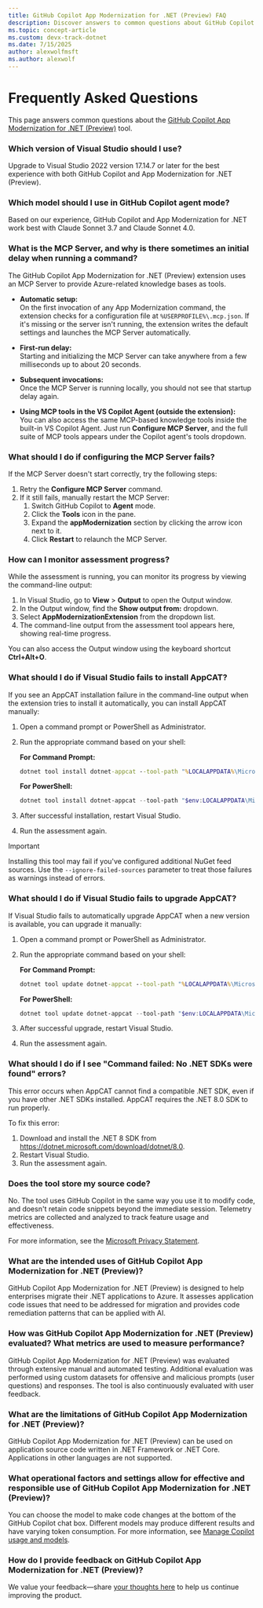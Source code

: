 ```yaml
---
title: GitHub Copilot App Modernization for .NET (Preview) FAQ 
description: Discover answers to common questions about GitHub Copilot App Modernization for .NET 
ms.topic: concept-article
ms.custom: devx-track-dotnet
ms.date: 7/15/2025
author: alexwolfmsft
ms.author: alexwolf
---
```


# Frequently Asked Questions

This page answers common questions about the [GitHub Copilot App Modernization for .NET (Preview)](overview.md) tool.

### Which version of Visual Studio should I use?

Upgrade to Visual Studio 2022 version 17.14.7 or later for the best experience with both GitHub Copilot and App Modernization for .NET (Preview).

### Which model should I use in GitHub Copilot agent mode?

Based on our experience, GitHub Copilot and App Modernization for .NET work best with Claude Sonnet 3.7 and Claude Sonnet 4.0.

### What is the MCP Server, and why is there sometimes an initial delay when running a command?

The GitHub Copilot App Modernization for .NET (Preview) extension uses an MCP Server to provide Azure-related knowledge bases as tools.

- **Automatic setup:**  
  On the first invocation of any App Modernization command, the extension checks for a configuration file at `%USERPROFILE%\.mcp.json`. If it's missing or the server isn't running, the extension writes the default settings and launches the MCP Server automatically.

- **First-run delay:**  
  Starting and initializing the MCP Server can take anywhere from a few milliseconds up to about 20 seconds.

- **Subsequent invocations:**  
  Once the MCP Server is running locally, you should not see that startup delay again.

- **Using MCP tools in the VS Copilot Agent (outside the extension):**  
  You can also access the same MCP-based knowledge tools inside the built-in VS Copilot Agent. Just run **Configure MCP Server**, and the full suite of MCP tools appears under the Copilot agent's tools dropdown.

### What should I do if configuring the MCP Server fails?

If the MCP Server doesn't start correctly, try the following steps:

1. Retry the **Configure MCP Server** command.
2. If it still fails, manually restart the MCP Server:
   1. Switch GitHub Copilot to **Agent** mode.
   2. Click the **Tools** icon in the pane.
   3. Expand the **appModernization** section by clicking the arrow icon next to it.
   4. Click **Restart** to relaunch the MCP Server.

### How can I monitor assessment progress?

While the assessment is running, you can monitor its progress by viewing the command-line output:

1. In Visual Studio, go to **View** > **Output** to open the Output window.
2. In the Output window, find the **Show output from:** dropdown.
3. Select **AppModernizationExtension** from the dropdown list.
4. The command-line output from the assessment tool appears here, showing real-time progress.

You can also access the Output window using the keyboard shortcut **Ctrl+Alt+O**.

### What should I do if Visual Studio fails to install AppCAT?

If you see an AppCAT installation failure in the command-line output when the extension tries to install it automatically, you can install AppCAT manually:

1. Open a command prompt or PowerShell as Administrator.
2. Run the appropriate command based on your shell:

   **For Command Prompt:**
   ```cmd
   dotnet tool install dotnet-appcat --tool-path "%LOCALAPPDATA%\Microsoft\VisualStudio\AppModernizationExtension\Tools"
   ```

   **For PowerShell:**
   ```powershell
   dotnet tool install dotnet-appcat --tool-path "$env:LOCALAPPDATA\Microsoft\VisualStudio\AppModernizationExtension\Tools"
   ```

3. After successful installation, restart Visual Studio.
4. Run the assessment again.

> [!IMPORTANT]
> Installing this tool may fail if you've configured additional NuGet feed sources. Use the `--ignore-failed-sources` parameter to treat those failures as warnings instead of errors.

### What should I do if Visual Studio fails to upgrade AppCAT?

If Visual Studio fails to automatically upgrade AppCAT when a new version is available, you can upgrade it manually:

1. Open a command prompt or PowerShell as Administrator.
2. Run the appropriate command based on your shell:

   **For Command Prompt:**
   ```cmd
   dotnet tool update dotnet-appcat --tool-path "%LOCALAPPDATA%\Microsoft\VisualStudio\AppModernizationExtension\Tools"
   ```

   **For PowerShell:**
   ```powershell
   dotnet tool update dotnet-appcat --tool-path "$env:LOCALAPPDATA\Microsoft\VisualStudio\AppModernizationExtension\Tools"
   ```

3. After successful upgrade, restart Visual Studio.
4. Run the assessment again.

### What should I do if I see "Command failed: No .NET SDKs were found" errors?

This error occurs when AppCAT cannot find a compatible .NET SDK, even if you have other .NET SDKs installed. AppCAT requires the .NET 8.0 SDK to run properly.

To fix this error:

1. Download and install the .NET 8 SDK from <https://dotnet.microsoft.com/download/dotnet/8.0>.
2. Restart Visual Studio.
3. Run the assessment again.

### Does the tool store my source code?

No. The tool uses GitHub Copilot in the same way you use it to modify code, and doesn't retain code snippets beyond the immediate session. Telemetry metrics are collected and analyzed to track feature usage and effectiveness.

For more information, see the [Microsoft Privacy Statement](https://go.microsoft.com/fwlink/?LinkId=521839).

### What are the intended uses of GitHub Copilot App Modernization for .NET (Preview)?

GitHub Copilot App Modernization for .NET (Preview) is designed to help enterprises migrate their .NET applications to Azure. It assesses application code issues that need to be addressed for migration and provides code remediation patterns that can be applied with AI.

### How was GitHub Copilot App Modernization for .NET (Preview) evaluated? What metrics are used to measure performance?

GitHub Copilot App Modernization for .NET (Preview) was evaluated through extensive manual and automated testing. Additional evaluation was performed using custom datasets for offensive and malicious prompts (user questions) and responses. The tool is also continuously evaluated with user feedback.

### What are the limitations of GitHub Copilot App Modernization for .NET (Preview)?

GitHub Copilot App Modernization for .NET (Preview) can be used on application source code written in .NET Framework or .NET Core. Applications in other languages are not supported.

### What operational factors and settings allow for effective and responsible use of GitHub Copilot App Modernization for .NET (Preview)?

You can choose the model to make code changes at the bottom of the GitHub Copilot chat box. Different models may produce different results and have varying token consumption. For more information, see [Manage Copilot usage and models](https://learn.microsoft.com/en-us/visualstudio/ide/copilot-usage-and-models).

### How do I provide feedback on GitHub Copilot App Modernization for .NET (Preview)?

We value your feedback—share [your thoughts here](https://aka.ms/AM4DFeedback) to help us continue improving the product.
